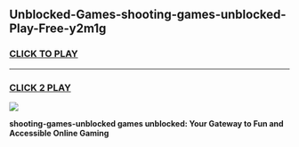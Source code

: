
## Unblocked-Games-shooting-games-unblocked-Play-Free-y2m1g
<h3>
<a href="https://premium76.site?title=shooting-games-unblocked&ref=12A">CLICK TO PLAY</a></h3>
<hr>

<h3>
<a href="https://premium76.site?title=shooting-games-unblocked&ref=12A">CLICK 2 PLAY</a>
  
</h3>

<a href="https://premium76.site?title=shooting-games-unblocked&ref=12A"><img src="https://clearcache.store/games.png"></a>


**shooting-games-unblocked games unblocked: Your Gateway to Fun and Accessible Online Gaming**
